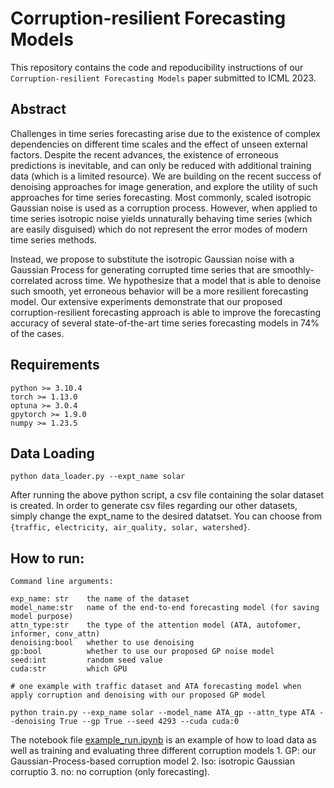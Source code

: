 # Corruption-resilient Forecasting Models

This repository contains the code and repoducibility instructions of our ```Corruption-resilient Forecasting Models``` paper submitted to ICML 2023.

## Abstract 

Challenges in time series forecasting arise due to the existence of complex dependencies on different time scales and the effect of unseen external factors. Despite the recent advances, the existence of erroneous predictions is inevitable, and can only be reduced with additional training data (which is a limited resource). We are building on the recent success of denoising approaches for image generation, and explore the utility of such approaches for time series forecasting. 
Most commonly, scaled isotropic Gaussian noise is used as a corruption process. However, when applied to time series isotropic noise yields unnaturally behaving time series (which are easily disguised) which do not represent the error modes of modern time series methods. 

Instead, we propose to substitute the isotropic Gaussian noise with a Gaussian Process for generating corrupted time series that are smoothly-correlated across time. We hypothesize that a model that is able to denoise such smooth, yet erroneous behavior will be a more resilient forecasting model.
Our extensive experiments demonstrate that our proposed corruption-resilient forecasting approach is able to improve the forecasting accuracy of several state-of-the-art time series forecasting models in 74\% of the cases. 



## Requirements

```
python >= 3.10.4
torch >= 1.13.0
optuna >= 3.0.4
gpytorch >= 1.9.0
numpy >= 1.23.5
```

## Data Loading 

```
python data_loader.py --expt_name solar
```

After running the above python script, a csv file containing the solar dataset is created. In order to generate csv files regarding our other datasets, simply change the expt_name to the desired datatset. You can choose from ```{traffic, electricity, air_quality, solar, watershed}```.

## How to run:
```
Command line arguments:

exp_name: str    the name of the dataset
model_name:str   name of the end-to-end forecasting model (for saving model purpose)
attn_type:str    the type of the attention model (ATA, autofomer, informer, conv_attn)
denoising:bool   whether to use denoising
gp:bool          whether to use our proposed GP noise model 
seed:int         random seed value
cuda:str         which GPU

# one example with traffic dataset and ATA forecasting model when apply corruption and denoising with our proposed GP model 

python train.py --exp_name solar --model_name ATA_gp --attn_type ATA --denoising True --gp True --seed 4293 --cuda cuda:0
```

The notebook file [example_run.ipynb](https://github.com/SepKfr/Corruption-resilient-Forecasting-Models/blob/master/example_run.ipynb) is an example of how to load data as well as training and evaluating three different corruption models 1. GP: our Gaussian-Process-based corruption model 2. Iso: isotropic Gaussian corruptio 3. no: no corruption (only forecasting).

## 
